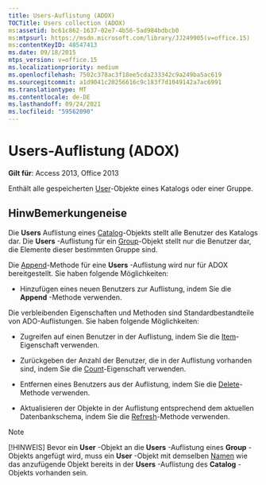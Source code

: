 ```yaml
---
title: Users-Auflistung (ADOX)
TOCTitle: Users collection (ADOX)
ms:assetid: bc61c862-1637-02e7-4b56-5ad984bdbcb0
ms:mtpsurl: https://msdn.microsoft.com/library/JJ249905(v=office.15)
ms:contentKeyID: 48547413
ms.date: 09/18/2015
mtps_version: v=office.15
ms.localizationpriority: medium
ms.openlocfilehash: 7502c378ac3f18ee5cda233342c9a249ba5ac619
ms.sourcegitcommit: a1d9041c20256616c9c183f7d1049142a7ac6991
ms.translationtype: MT
ms.contentlocale: de-DE
ms.lasthandoff: 09/24/2021
ms.locfileid: "59562090"
---
```

# <a name="users-collection-adox"></a>Users-Auflistung (ADOX)

**Gilt für**: Access 2013, Office 2013

Enthält alle gespeicherten [User](user-object-adox.md)-Objekte eines Katalogs oder einer Gruppe.

## <a name="remarks"></a>HinwBemerkungeneise

Die **Users** Auflistung eines [Catalog](catalog-object-adox.md)-Objekts stellt alle Benutzer des Katalogs dar. Die **Users** -Auflistung für ein [Group](group-object-adox.md)-Objekt stellt nur die Benutzer dar, die Elemente dieser bestimmten Gruppe sind.

Die [Append](append-method-adox-users.md)-Methode für eine **Users** -Auflistung wird nur für ADOX bereitgestellt. Sie haben folgende Möglichkeiten:

- Hinzufügen eines neuen Benutzers zur Auflistung, indem Sie die **Append** -Methode verwenden.

Die verbleibenden Eigenschaften und Methoden sind Standardbestandteile von ADO-Auflistungen. Sie haben folgende Möglichkeiten:

- Zugreifen auf einen Benutzer in der Auflistung, indem Sie die [Item](item-property-ado.md)-Eigenschaft verwenden.

- Zurückgeben der Anzahl der Benutzer, die in der Auflistung vorhanden sind, indem Sie die [Count](count-property-ado.md)-Eigenschaft verwenden.

- Entfernen eines Benutzers aus der Auflistung, indem Sie die [Delete](delete-method-adox-collections.md)-Methode verwenden.

- Aktualisieren der Objekte in der Auflistung entsprechend dem aktuellen Datenbankschema, indem Sie die [Refresh](refresh-method-ado.md)-Methode verwenden.

> [!NOTE]
> [!HINWEIS] Bevor ein **User** -Objekt an die **Users** -Auflistung eines **Group** -Objekts angefügt wird, muss ein **User** -Objekt mit demselben [Namen](name-property-adox.md) wie das anzufügende Objekt bereits in der **Users** -Auflistung des **Catalog** -Objekts vorhanden sein.

